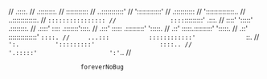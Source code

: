 //                       .::::.
//                     .::::::::.
//                    :::::::::::
//                 ..:::::::::::'
//              '::::::::::::'
//                .::::::::::
//           '::::::::::::::..
//                ..::::::::::::.
//              ``::::::::::::::::
//               ::::``:::::::::'        .:::.
//              ::::'   ':::::'       .::::::::.
//            .::::'      ::::     .:::::::'::::.
//           .:::'       :::::  .:::::::::' ':::::.
//          .::'        :::::.:::::::::'      ':::::.
//         .::'         ::::::::::::::'         ``::::.
//     ...:::           ::::::::::::'              ``::.
//    ```` ':.          ':::::::::'                  ::::..
//                       '.:::::'                    ':'````..
//


						foreverNoBug


